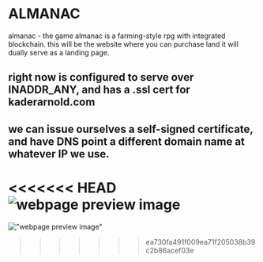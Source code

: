# ALMANAC
almanac - the game
almanac is a farming-style rpg with integrated blockchain.
this will be the website where you can purchase land
it will dually serve as a landing page.

## right now is configured to serve over INADDR_ANY, and has a .ssl cert for kaderarnold.com
## we can issue ourselves a self-signed certificate, and have DNS point a different domain name at whatever IP we use.

<<<<<<< HEAD
![webpage preview image](https://github.com:hey-kader/almanac/blob/trunk/almanac.png?raw=true)
=======
!["webpage preview image"]("https://github.com/hey-kader/almanac/blob/trunk/almanac.png")
>>>>>>> ea730fa491f009ea71f205038b39c2b86acef03e
